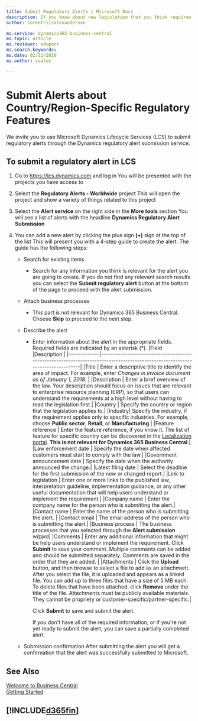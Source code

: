 ```yaml
---
title: Submit Regulatory Alerts | Microsoft Docs
description: If you know about new legislation that you think requires feature support in Business Central, you can follow this guide to submit a regulatory alert to the product team.
author: sorenfriisalexandersen

ms.service: dynamics365-business-central
ms.topic: article
ms.reviewer: edupont
ms.search.keywords:
ms.date: 02/11/2019
ms.author: soalex

---
```

# Submit Alerts about Country/Region-Specific Regulatory Features

We invite you to use Microsoft Dynamics Lifecycle Services (LCS) to submit regulatory alerts through the Dynamics regulatory alert submission service.  

## To submit a regulatory alert in LCS

1. Go to https://lcs.dynamics.com and log in
    You will be presented with the projects you have access to

2. Select the **Regulatory Alerts - Worldwide** project
    This will open the project and show a variety of things related to this project

3. Select the **Alert service** on the right side in the **More tools** section
    You will see a list of alerts with the headline **Dynamics Regulatory Alert Submission**

4. You can add a new alert by clicking the plus sign **(+)** sign at the top of the list
    This will present you with a 4-step guide to create the alert. The guide has the following steps:
    - Search for existing items
      - Search for any information you think is relevant for the alert you are going to create. If you do not find any relevant search results you can select the **Submit regulatory alert** button at the bottom of the page to proceed with the alert submission.
    - Attach business processes
      - This part is not relevant for Dynamics 365 Business Central. Choose **Skip** to proceed to the next step.
    - Describe the alert
      - Enter information about the alert in the appropriate fields. Required fields are indicated by an asterisk (\*).
        |Field        |Description                                                                                                                  |
        |-------------|-----------------------------------------------------------------------------------------------------------------------------|
        |Title  | Enter a descriptive title to identify the area of impact. For example, enter *Changes in invoice document as of January 1, 2018*. |
        |Description  | Enter a brief overview of the law. Your description should focus on issues that are relevant to enterprise resource planning (ERP), so that users can understand the requirements at a high level without having to read the legislation first.|
        |Country  | Specify the country or region that the legislation applies to.|
        |Industry| Specify the industry, if the requirement applies only to specific industries. For example, choose **Public sector**, **Retail**, or **Manufacturing**.|
        |Feature reference  | Enter the feature reference, if you know it. The list of feature for specific country can be discovered in the [Localization portal](https://mbs.microsoft.com/customersource/global/ax/support/support-news/GFMLocalizationPortalMC). **This is not relevant for Dynamics 365 Business Central**.|
        |Law enforcement date  | Specify the date when affected customers must start to comply with the law.|
        |Government announcement date  | Specify the date when the authority announced the change.|
        |Latest filing date  | Select the deadline for the first submission of the new or changed report.|
        |Link to legislation  | Enter one or more links to the published law, interpretation guideline, implementation guidance, or any other useful documentation that will help users understand or implement the requirement.|
        |Company name  | Enter the company name for the person who is submitting the alert.|
        |Contact name  | Enter the name of the person who is submitting the alert. |
        |Contact email  | The email address of the person who is submitting the alert.|
        |Business process  | The business processes that you selected through the **Alert submission** wizard|
        |Comments  | Enter any additional information that might be help users understand or implement the requirement. Click **Submit** to save your comment. Multiple comments can be added and should be submitted separately. Comments are saved in the order that they are added. |
        |Attachments  | Click the **Upload** button, and then browse to select a file to add as an attachment. After you select the file, it is uploaded and appears as a linked file. You can add up to three files that have a size of 5 MB each. To delete files that have been attached, click **Remove** under the title of the file. Attachments must be publicly available materials. They cannot be propriety or customer-specific/partner-specific.|

        Click **Submit** to save and submit the alert.

        If you don't have all of the required information, or if you're not yet ready to submit the alert, you can save a partially completed alert.

    - Submission confirmation
        After submitting the alert you will get a confirmation that the alert was successfully submitted to Microsoft.

## See Also

[Welcome to Business Central](index.md)  
[Getting Started](product-get-started.md)  

## [!INCLUDE[d365fin](includes/free_trial_md.md)]  

